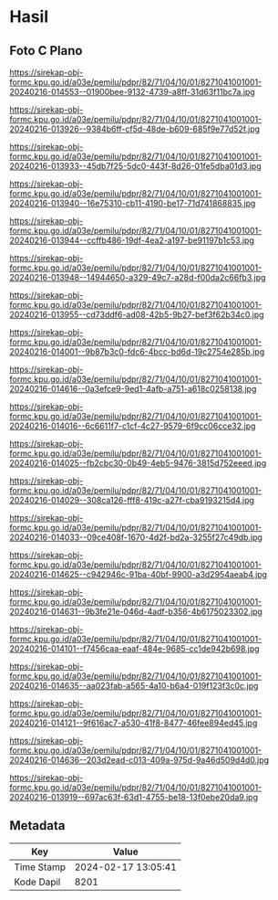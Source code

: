 # Hasil

## Foto C Plano

https://sirekap-obj-formc.kpu.go.id/a03e/pemilu/pdpr/82/71/04/10/01/8271041001001-20240216-014553--01900bee-9132-4739-a8ff-31d63f11bc7a.jpg

https://sirekap-obj-formc.kpu.go.id/a03e/pemilu/pdpr/82/71/04/10/01/8271041001001-20240216-013926--9384b6ff-cf5d-48de-b609-685f9e77d52f.jpg

https://sirekap-obj-formc.kpu.go.id/a03e/pemilu/pdpr/82/71/04/10/01/8271041001001-20240216-013933--45db7f25-5dc0-443f-8d26-01fe5dba01d3.jpg

https://sirekap-obj-formc.kpu.go.id/a03e/pemilu/pdpr/82/71/04/10/01/8271041001001-20240216-013940--16e75310-cb11-4190-be17-71d741868835.jpg

https://sirekap-obj-formc.kpu.go.id/a03e/pemilu/pdpr/82/71/04/10/01/8271041001001-20240216-013944--ccffb486-19df-4ea2-a197-be91197b1c53.jpg

https://sirekap-obj-formc.kpu.go.id/a03e/pemilu/pdpr/82/71/04/10/01/8271041001001-20240216-013948--14944650-a329-49c7-a28d-f00da2c66fb3.jpg

https://sirekap-obj-formc.kpu.go.id/a03e/pemilu/pdpr/82/71/04/10/01/8271041001001-20240216-013955--cd73ddf6-ad08-42b5-9b27-bef3f62b34c0.jpg

https://sirekap-obj-formc.kpu.go.id/a03e/pemilu/pdpr/82/71/04/10/01/8271041001001-20240216-014001--9b87b3c0-fdc6-4bcc-bd6d-19c2754e285b.jpg

https://sirekap-obj-formc.kpu.go.id/a03e/pemilu/pdpr/82/71/04/10/01/8271041001001-20240216-014616--0a3efce9-9ed1-4afb-a751-a618c0258138.jpg

https://sirekap-obj-formc.kpu.go.id/a03e/pemilu/pdpr/82/71/04/10/01/8271041001001-20240216-014016--6c6611f7-c1cf-4c27-9579-6f9cc06cce32.jpg

https://sirekap-obj-formc.kpu.go.id/a03e/pemilu/pdpr/82/71/04/10/01/8271041001001-20240216-014025--fb2cbc30-0b49-4eb5-9476-3815d752eeed.jpg

https://sirekap-obj-formc.kpu.go.id/a03e/pemilu/pdpr/82/71/04/10/01/8271041001001-20240216-014029--308ca126-fff8-419c-a27f-cba9193215d4.jpg

https://sirekap-obj-formc.kpu.go.id/a03e/pemilu/pdpr/82/71/04/10/01/8271041001001-20240216-014033--09ce408f-1670-4d2f-bd2a-3255f27c49db.jpg

https://sirekap-obj-formc.kpu.go.id/a03e/pemilu/pdpr/82/71/04/10/01/8271041001001-20240216-014625--c942946c-91ba-40bf-9900-a3d2954aeab4.jpg

https://sirekap-obj-formc.kpu.go.id/a03e/pemilu/pdpr/82/71/04/10/01/8271041001001-20240216-014631--9b3fe21e-046d-4adf-b356-4b6175023302.jpg

https://sirekap-obj-formc.kpu.go.id/a03e/pemilu/pdpr/82/71/04/10/01/8271041001001-20240216-014101--f7456caa-eaaf-484e-9685-cc1de942b698.jpg

https://sirekap-obj-formc.kpu.go.id/a03e/pemilu/pdpr/82/71/04/10/01/8271041001001-20240216-014635--aa023fab-a565-4a10-b6a4-019f123f3c0c.jpg

https://sirekap-obj-formc.kpu.go.id/a03e/pemilu/pdpr/82/71/04/10/01/8271041001001-20240216-014121--9f616ac7-a530-41f8-8477-46fee894ed45.jpg

https://sirekap-obj-formc.kpu.go.id/a03e/pemilu/pdpr/82/71/04/10/01/8271041001001-20240216-014636--203d2ead-c013-409a-975d-9a46d509d4d0.jpg

https://sirekap-obj-formc.kpu.go.id/a03e/pemilu/pdpr/82/71/04/10/01/8271041001001-20240216-013919--697ac63f-63d1-4755-be18-13f0ebe20da9.jpg


## Metadata

| Key        | Value               |
| ---------- | ------------------- |
| Time Stamp | 2024-02-17 13:05:41 |
| Kode Dapil | 8201                |



